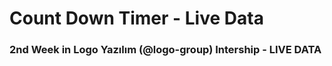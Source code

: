 # Count Down Timer - Live Data
<h3><b> 2nd Week in Logo Yazılım (@logo-group) Intership - LIVE DATA </b></h3>
